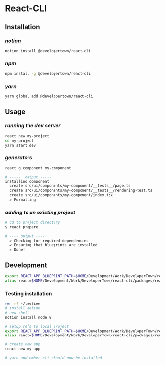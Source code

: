 # React-CLI

## Installation

### [**_notion_**](https://www.notionjs.com/)
```bash
notion install @developertown/react-cli
```

### **_npm_**

```bash
npm install -g @developertown/react-cli
```

### **_yarn_**
```bash
yarn global add @developertown/react-cli
```



## Usage

### _running the dev server_
```bash
react new my-project
cd my-project
yarn start:dev
```

### _generators_

```bash
react g component my-component

# -----  output -----
installing component
  create src/ui/components/my-component/__tests__/page.ts
  create src/ui/components/my-component/__tests__/rendering-test.ts
  create src/ui/components/my-component/index.tsx
  ✔ Formatting

```

### _adding to an existing project_
```bash
# cd to project directory
$ react prepare

# ---- output ----
  ✔ Checking for required dependencies
  ✔ Ensuring that blueprints are installed
  ✔ Done!
```

## Development

```bash
export REACT_APP_BLUEPRINT_PATH=$HOME/Development/Work/DeveloperTown/react-cli/packages/react-app
alias react=$HOME/Development/Work/DeveloperTown/react-cli/packages/react-cli/bin/run
```

### Testing installation

```bash
rm -rf ~/.notion
# install notion
# new shell
notion install node 8

# setup refs to local project
export REACT_APP_BLUEPRINT_PATH=$HOME/Development/Work/DeveloperTown/react-cli/packages/react-app
alias react=$HOME/Development/Work/DeveloperTown/react-cli/packages/react-cli/bin/run

# create new app
react new my-app

# yarn and ember-cli should now be installed
```